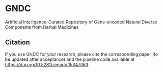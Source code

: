 # GNDC
Artificial Intelligence-Curated Repository of Gene-encoded Natural Diverse Components from Herbal Medicines

## Citation
If you use GNDC for your research, please cite the corresponding paper (to be updated after acceptance) and the pipeline code available at https://doi.org/10.5281/zenodo.15347063.
